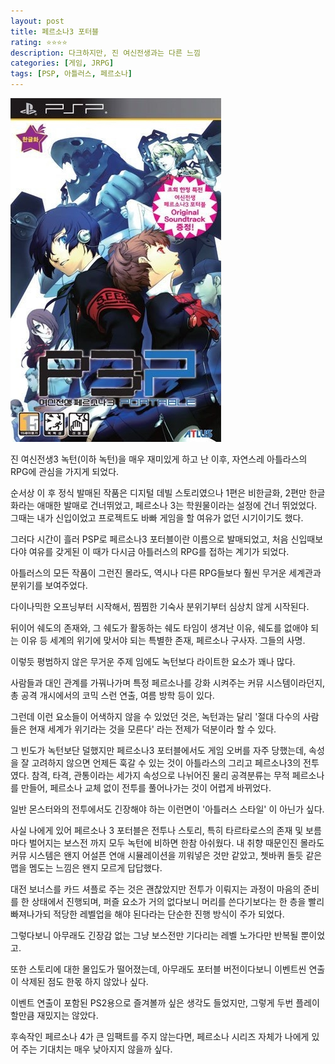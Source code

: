 ```yaml
---
layout: post
title: 페르소나3 포터블
rating: ⭐️⭐️⭐️⭐️
description: 다크하지만, 진 여신전생과는 다른 느낌
categories: [게임, JRPG]
tags: [PSP, 아틀러스, 페르소나]
---
```


![페르소나3](../../images/2011/persona3_portable.jpg)

진 여신전생3 녹턴(이하 녹턴)을 매우 재미있게 하고 난 이후, 자연스레 아틀라스의 RPG에 관심을 가지게 되었다.

순서상 이 후 정식 발매된 작품은 디지털 데빌 스토리였으나 1편은 비한글화, 2편만 한글화라는 애매한 발매로 건너뛰었고, 페르소나 3는 학원물이라는 설정에 건너 뛰었었다. 그때는 내가 신입이었고 프로젝트도 바빠 게임을 할 여유가 없던 시기이기도 했다.

그러다 시간이 흘러 PSP로 페르소나3 포터블이란 이름으로 발매되었고, 처음 신입때보다야 여유를 갖게된 이 때가 다시금 아틀러스의 RPG를 접하는 계기가 되었다.

아틀러스의 모든 작품이 그런진 몰라도, 역시나 다른 RPG들보다 훨씬 무거운 세계관과 분위기를 보여주었다.

다이나믹한 오프닝부터 시작해서, 찜찜한 기숙사 분위기부터 심상치 않게 시작된다.

뒤이어 쉐도의 존재와, 그 쉐도가 활동하는 쉐도 타임이 생겨난 이유, 쉐도를 없애야 되는 이유 등 세계의 위기에 맞서야 되는 특별한 존재, 페르소나 구사자. 그들의 사명. 

이렇듯 평범하지 않은 무거운 주제 임에도 녹턴보다 라이트한 요소가 꽤나 많다. 

사람들과 대인 관계를 가꿔나가며 특정 페르소나를 강화 시켜주는 커뮤 시스템이라던지, 총 공격 개시에서의 코믹 스런 연출, 여름 방학 등이 있다. 

그런데 이런 요소들이 어색하지 않을 수 있었던 것은, 녹턴과는 달리 '절대 다수의 사람들은 현재 세계가 위기라는 것을 모른다' 라는 전제가 덕분이라 할 수 있다.

그 빈도가 녹턴보단 덜했지만 페르소나3 포터블에서도 게임 오버를 자주 당했는데, 속성을 잘 고려하지 않으면 언제든 훅갈 수 있는 것이 아틀라스의 그리고 페르소나3의 전투였다. 참격, 타격, 관통이라는 세가지 속성으로 나뉘어진 물리 공격분류는 무적 페르소나를 만들어, 페르소나 교체 없이 전투를 풀어나가는 것이 어렵게 바뀌었다.

일반 몬스터와의 전투에서도 긴장해야 하는 이런면이 '아틀러스 스타일' 이 아닌가 싶다.

사실 나에게 있어 페르소나 3 포터블은 전투나 스토리, 특히 타르타로스의 존재 및 보름마다 벌어지는 보스전 까지 모두 녹턴에 비하면 한참 아쉬웠다. 내 취향 때문인진 몰라도 커뮤 시스템은 왠지 어설픈 연애 시뮬레이션을 끼워넣은 것만 같았고, 쳇바퀴 돌듯 같은 맵을 멤도는 느낌은 왠지 모르게 답답했다.

대전 보너스를 카드 셔플로 주는 것은 괜찮았지만 전투가 이뤄지는 과정이 마음의 준비를 한 상태에서 진행되며, 퍼즐 요소가 거의 없다보니 머리를 쓴다기보다는 한 층을 빨리 빠져나가되 적당한 레벨업을 해야 된다라는 단순한 진행 방식이 주가 되었다.

그렇다보니 아무래도 긴장감 없는 그냥 보스전만 기다리는 레벨 노가다만 반복될 뿐이었고.

또한 스토리에 대한 몰입도가 떨어졌는데, 아무래도 포터블 버전이다보니 이벤트씬 연출이 삭제된 점도 한몫 하지 않았나 싶다.

이벤트 연출이 포함된 PS2용으로 즐겨볼까 싶은 생각도 들었지만, 그렇게 두번 플레이 할만큼 재밌지는 않았다.

후속작인 페르소나 4가 큰 임팩트를 주지 않는다면, 페르소나 시리즈 자체가 나에게 있어 주는 기대치는 매우 낮아지지 않을까 싶다.
